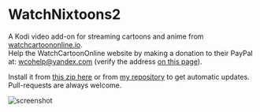 # WatchNixtoons2

A Kodi video add-on for streaming cartoons and anime from [watchcartoononline.io](https://www.watchcartoononline.io).   
Help the WatchCartoonOnline website by making a donation to their PayPal at: wcohelp@yandex.com (verify the address [on this page](https://www.watchcartoononline.io/contact)).  

Install it from [this zip here](https://github.com/doko-desuka/plugin.video.watchnixtoons2/raw/master/plugin.video.watchnixtoons2-0.3.3.zip) or from [my repository](https://github.com/doko-desuka/doko.repository/releases) to get automatic updates.  
Pull-requests are always welcome.

![screenshot](https://images2.imgbox.com/b1/7a/wmdubsNr_o.png)  
